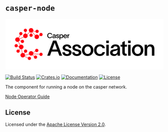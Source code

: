 # `casper-node`

[![LOGO](https://raw.githubusercontent.com/casper-network/casper-node/master/images/casper-association-logo-primary.svg)](https://casper.network/)

[![Build Status](https://drone-auto-casper-network.casperlabs.io/api/badges/casper-network/casper-node/status.svg?branch=dev)](http://drone-auto-casper-network.casperlabs.io/casper-network/casper-node)
[![Crates.io](https://img.shields.io/crates/v/casper-node)](https://crates.io/crates/casper-node)
[![Documentation](https://docs.rs/casper-node/badge.svg)](https://docs.rs/casper-node)
[![License](https://img.shields.io/badge/license-Apache-blue)](https://github.com/CasperLabs/casper-node/blob/master/LICENSE)

The component for running a node on the casper network.

[Node Operator Guide](https://docs.casperlabs.io/en/latest/node-operator/index.html)

## License

Licensed under the [Apache License Version 2.0](https://github.com/casper-network/casper-node/blob/master/LICENSE).